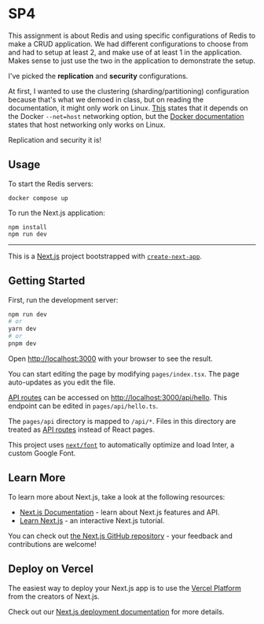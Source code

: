 # SP4
This assignment is about Redis and using specific configurations of Redis to make a CRUD application. We had different configurations to choose from and had to setup at least 2, and make use of at least 1 in the application. Makes sense to just use the two in the application to demonstrate the setup.

I've picked the **replication** and **security** configurations.

At first, I wanted to use the clustering (sharding/partitioning) configuration because that's what we demoed in class, but on reading the documentation, it might only work on Linux. [This](https://redis.io/docs/management/scaling/#redis-cluster-and-docker) states that it depends on the Docker `--net=host` networking option, but the [Docker documentation](https://docs.docker.com/network/host/) states that host networking only works on Linux.

Replication and security it is!

## Usage
To start the Redis servers:
```shell
docker compose up
```

To run the Next.js application:
```shell
npm install
npm run dev
```

***

This is a [Next.js](https://nextjs.org/) project bootstrapped with [`create-next-app`](https://github.com/vercel/next.js/tree/canary/packages/create-next-app).

## Getting Started

First, run the development server:

```bash
npm run dev
# or
yarn dev
# or
pnpm dev
```

Open [http://localhost:3000](http://localhost:3000) with your browser to see the result.

You can start editing the page by modifying `pages/index.tsx`. The page auto-updates as you edit the file.

[API routes](https://nextjs.org/docs/api-routes/introduction) can be accessed on [http://localhost:3000/api/hello](http://localhost:3000/api/hello). This endpoint can be edited in `pages/api/hello.ts`.

The `pages/api` directory is mapped to `/api/*`. Files in this directory are treated as [API routes](https://nextjs.org/docs/api-routes/introduction) instead of React pages.

This project uses [`next/font`](https://nextjs.org/docs/basic-features/font-optimization) to automatically optimize and load Inter, a custom Google Font.

## Learn More

To learn more about Next.js, take a look at the following resources:

- [Next.js Documentation](https://nextjs.org/docs) - learn about Next.js features and API.
- [Learn Next.js](https://nextjs.org/learn) - an interactive Next.js tutorial.

You can check out [the Next.js GitHub repository](https://github.com/vercel/next.js/) - your feedback and contributions are welcome!

## Deploy on Vercel

The easiest way to deploy your Next.js app is to use the [Vercel Platform](https://vercel.com/new?utm_medium=default-template&filter=next.js&utm_source=create-next-app&utm_campaign=create-next-app-readme) from the creators of Next.js.

Check out our [Next.js deployment documentation](https://nextjs.org/docs/deployment) for more details.

